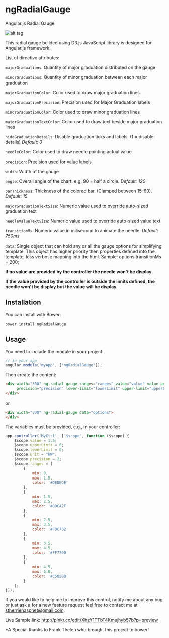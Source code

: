 # ngRadialGauge

Angular.js Radial Gauge

![alt tag](https://raw.github.com/stherrienaspnet/ngRadialGauge/master/ngRadialGaugeDemo.png)

This radial gauge builded using D3.js JavaScript library is designed for Angular.js framework.

List of directive attributes:

```majorGraduations```: Quantity of major graduation distributed on the gauge

```minorGraduations```: Quantity of minor graduation between each major graduation

```majorGraduationColor```: Color used to draw major graduation lines

```majorGraduationPrecision```: Precision used for Major Graduation labels

```minorGraduationColor```: Color used to draw minor graduation lines

```majorGraduationTextColor```: Color used to draw text beside major graduation lines

```hideGraduationDetails```: Disable graduation ticks and labels. (1 = disable details) _Default: 0_

```needleColor```: Color used to draw needle pointing actual value

```precision```: Precision used for value labels

```width```: Width of the gauge

```angle```: Overall angle of the chart.  e.g. 90 = half a circle. _Default: 120_

```barThickness```: Thickness of the colored bar. (Clamped between 15-60). _Default: 15_

```majorGraduationTextSize```: Numeric value used to override auto-sized graduation text

```needleValueTextSize```: Numeric value used to override auto-sized value text

```transitionMs```: Numeric value in milisecond to animate the needle. _Default: 750ms_

```data```: Single object that can hold any or all the gauge options for simplifying template. This object has higher priority then properties defined into the template, less verbose mapping into the html. Sample: options.transitionMs = 200; 

**If no value are provided by the controller the needle won't be display.**

**If the value provided by the controller is outside the limits defined, the needle won't be display but the value will   be display.**


## Installation

You can install with Bower:

`bower install ngRadialGauge`

## Usage

You need to include the module in your project:

```JavaScript
// in your app
angular.module('myApp', ['ngRadialGauge']);
```

Then create the content:
```HTML
<div width="300" ng-radial-gauge ranges="ranges" value="value" value-unit="unit" 
     precision="precision" lower-limit="lowerLimit" upper-limit="upperLimit">
</div>
```
or
```HTML
<div width="300" ng-radial-gauge data="options">
</div>
```

The variables must be provided, e.g., in your controller:
```JavaScript
app.controller('MyCtrl', ['$scope', function ($scope) {
    $scope.value = 1.5;
    $scope.upperLimit = 6;
    $scope.lowerLimit = 0;
    $scope.unit = "kW";
    $scope.precision = 2;
    $scope.ranges = [
        {
            min: 0,
            max: 1.5,
            color: '#DEDEDE'
        },
        {
            min: 1.5,
            max: 2.5,
            color: '#8DCA2F'
        },
        {
            min: 2.5,
            max: 3.5,
            color: '#FDC702'
        },
        {
            min: 3.5,
            max: 4.5,
            color: '#FF7700'
        },
        {
            min: 4.5,
            max: 6.0,
            color: '#C50200'
        }
    ];
}]);
```

If you would like to help me to improve this control, notify me about any bug or just ask a for a new feature request feel free to contact me at stherrienaspnet@gmail.com.

Live Sample link: http://plnkr.co/edit/XhzY1TTbT4Kmujhyb57b?p=preview

*A Special thanks to Frank Thelen who brought this project to bower!
